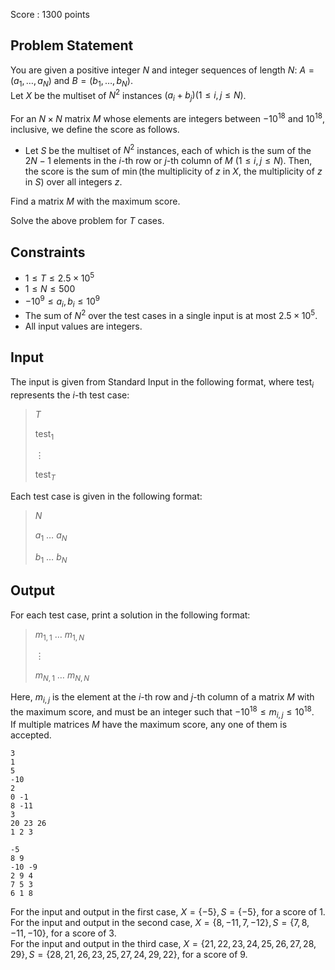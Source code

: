 Score : $1300$ points

## Problem Statement

You are given a positive integer $N$ and integer sequences of length $N$: $A=(a_1,\ldots,a_N)$ and $B=(b_1,\ldots,b_N)$.<br>
Let $X$ be the multiset of $N^2$ instances $(a_i+b_j)(1 \leq i,j \leq N)$.

For an $N \times N$ matrix $M$ whose elements are integers between $-10^{18}$ and $10^{18}$, inclusive, we define the score as follows.

- Let $S$ be the multiset of $N^2$ instances, each of which is the sum of the $2N-1$ elements in the $i$-th row or $j$-th column of $M$ $(1 \leq i,j \leq N)$. Then, the score is the sum of $\min($the multiplicity of $z$ in $X$, the multiplicity of $z$ in $S)$ over all integers $z$.

Find a matrix $M$ with the maximum score.

Solve the above problem for $T$ cases.

## Constraints

- $1 \leq T \leq 2.5 \times 10^5$
- $1 \leq N \leq 500$
- $-10^9 \leq a_i,b_i \leq 10^9$
- The sum of $N^2$ over the test cases in a single input is at most $2.5 \times 10^5$.
- All input values are integers.

## Input

The input is given from Standard Input in the following format, where $\mathrm{test}_i$ represents the $i$-th test case:

> $T$
> 
> $\mathrm{test}_1$
> 
> $\vdots$
> 
> $\mathrm{test}_T$

Each test case is given in the following format:

> $N$
> 
> $a_1$ $\ldots$ $a_N$
> 
> $b_1$ $\ldots$ $b_N$

## Output

For each test case, print a solution in the following format:

> $m_{1,1}$ $\ldots$ $m_{1,N}$
> 
> $\vdots$
> 
> $m_{N,1}$ $\ldots$ $m_{N,N}$

Here, $m_{i,j}$ is the element at the $i$-th row and $j$-th column of a matrix $M$ with the maximum score, and must be an integer such that $-10^{18} \leq m_{i,j} \leq 10^{18}$.<br>
If multiple matrices $M$ have the maximum score, any one of them is accepted.

```input1
3
1
5
-10
2
0 -1
8 -11
3
20 23 26
1 2 3
```

```output1
-5
8 9
-10 -9
2 9 4
7 5 3
6 1 8
```

For the input and output in the first case, $X=\{-5\}, S=\{-5\}$, for a score of $1$.<br>
For the input and output in the second case, $X=\{8,-11,7,-12\}, S=\{7,8,-11,-10\}$, for a score of $3$.<br>
For the input and output in the third case, $X=\{21,22,23,24,25,26,27,28,29\}, S=\{28,21,26,23,25,27,24,29,22\}$, for a score of $9$.